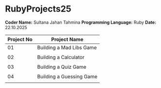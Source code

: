 # RubyProjects25

**Coder Name:** Sultana Jahan Tahmina 
**Programming Language:** Ruby
**Date:** 22.10.2025



| Project No | Project Name |
|--|--|
| 01 | Building a Mad Libs Game |
|||
| 02 | Building a Calculator |
||| 
| 03 | Building a Quiz Game | 
|||
| 04 | Building a Guessing Game |
|||
